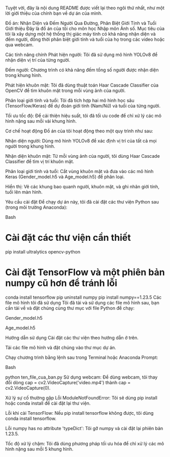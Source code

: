 Tuyệt vời, đây là nội dung README được viết lại theo ngôi thứ nhất, như một lời giới thiệu của chính bạn về dự án của mình.

Đồ án: Nhận Diện và Đếm Người Qua Đường, Phân Biệt Giới Tính và Tuổi
Giới thiệu
Đây là đồ án của tôi cho môn học Nhập môn Ảnh số. Mục tiêu của tôi là xây dựng một hệ thống thị giác máy tính có khả năng nhận diện và đếm người, đồng thời phân biệt giới tính và tuổi của họ trong các video hoặc qua webcam.

Các tính năng chính
Phát hiện người: Tôi đã sử dụng mô hình YOLOv8 để nhận diện vị trí của từng người.

Đếm người: Chương trình có khả năng đếm tổng số người được nhận diện trong khung hình.

Phát hiện khuôn mặt: Tôi đã dùng thuật toán Haar Cascade Classifier của OpenCV để tìm khuôn mặt trong mỗi vùng ảnh của người.

Phân loại giới tính và tuổi: Tôi đã tích hợp hai mô hình học sâu (TensorFlow/Keras) để dự đoán giới tính (Nam/Nữ) và tuổi của từng người.

Tối ưu tốc độ: Để cải thiện hiệu suất, tôi đã tối ưu code để chỉ xử lý các mô hình nặng sau mỗi vài khung hình.

Cơ chế hoạt động
Đồ án của tôi hoạt động theo một quy trình như sau:

Nhận diện người: Dùng mô hình YOLOv8 để xác định vị trí của tất cả mọi người trong khung hình.

Nhận diện khuôn mặt: Từ mỗi vùng ảnh của người, tôi dùng Haar Cascade Classifier để tìm vị trí khuôn mặt.

Phân loại giới tính và tuổi: Cắt vùng khuôn mặt và đưa vào các mô hình Keras (Gender_model.h5 và Age_model.h5) để phân loại.

Hiển thị: Vẽ các khung bao quanh người, khuôn mặt, và ghi nhãn giới tính, tuổi lên màn hình.

Yêu cầu cài đặt
Để chạy dự án này, tôi đã cài đặt các thư viện Python sau (trong môi trường Anaconda):

Bash

# Cài đặt các thư viện cần thiết
pip install ultralytics opencv-python

# Cài đặt TensorFlow và một phiên bản numpy cũ hơn để tránh lỗi
conda install tensorflow
pip uninstall numpy
pip install numpy==1.23.5
Các file mô hình tôi đã sử dụng
Tôi đã tải và sử dụng các file mô hình sau, bạn cần tải về và đặt chúng cùng thư mục với file Python để chạy:

Gender_model.h5

Age_model.h5

Hướng dẫn sử dụng
Cài đặt các thư viện theo hướng dẫn ở trên.

Tải các file mô hình và đặt chúng vào thư mục dự án.

Chạy chương trình bằng lệnh sau trong Terminal hoặc Anaconda Prompt:

Bash

python ten_file_cua_ban.py
Sử dụng webcam: Để dùng webcam, tôi thay đổi dòng cap = cv2.VideoCapture('video.mp4') thành cap = cv2.VideoCapture(0).

Xử lý sự cố thường gặp
Lỗi ModuleNotFoundError: Tôi sẽ dùng pip install hoặc conda install để cài đặt lại thư viện.

Lỗi khi cài TensorFlow: Nếu pip install tensorflow không được, tôi dùng conda install tensorflow.

Lỗi numpy has no attribute 'typeDict': Tôi gỡ numpy và cài đặt lại phiên bản 1.23.5.

Tốc độ xử lý chậm: Tôi đã dùng phương pháp tối ưu hóa để chỉ xử lý các mô hình nặng sau mỗi 5 khung hình.
